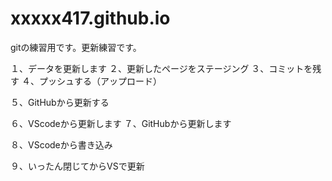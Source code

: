 # xxxxx417.github.io
gitの練習用です。更新練習です。


１、データを更新します
２、更新したページをステージング
３、コミットを残す
４、プッシュする（アップロード）

５、GitHubから更新する

６、VScodeから更新します
７、GitHubから更新します

８、VScodeから書き込み

９、いったん閉じてからVSで更新
